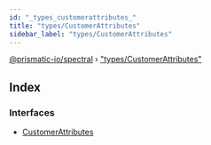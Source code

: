 ```yaml
---
id: "_types_customerattributes_"
title: "types/CustomerAttributes"
sidebar_label: "types/CustomerAttributes"
---
```


[@prismatic-io/spectral](../index.md) › ["types/CustomerAttributes"](_types_customerattributes_.md)

## Index

### Interfaces

* [CustomerAttributes](../interfaces/_types_customerattributes_.customerattributes.md)
